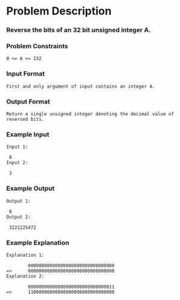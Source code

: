 # Problem Description

### Reverse the bits of an 32 bit unsigned integer A.

### Problem Constraints

```
0 <= A <= 232
```

### Input Format

```
First and only argument of input contains an integer A.
```

### Output Format

```
Return a single unsigned integer denoting the decimal value of reversed bits.
```

### Example Input

```
Input 1:

 0
Input 2:

 3
```

### Example Output

```
Output 1:

 0
Output 2:

 3221225472
```

### Example Explanation

```
Explanation 1:

        00000000000000000000000000000000
=>      00000000000000000000000000000000
Explanation 2:

        00000000000000000000000000000011
=>      11000000000000000000000000000000
```
